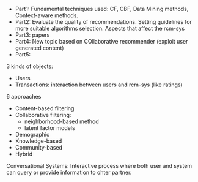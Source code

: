 * Part1: Fundamental techniques used: CF, CBF, Data Mining methods, Context-aware methods.
* Part2: Evaluate the quality of recommendations. Setting guidelines for more suitable algorithms selection. Aspects that affect the rcm-sys
* Part3: papers
* Part4: New topic based on COllaborative recommender (exploit user generated content)
* Part5: 

3 kinds of objects:	
- Users
- Transactions: interaction between users and rcm-sys (like ratings)

6 approaches
- Content-based filtering
- Collaborative filtering: 
	+ neighborhood-based method
	+ latent factor models
- Demographic
- Knowledge-based
- Community-based
- Hybrid

Conversational Systems: Interactive process where both user and system can query or provide information to ohter partner.


